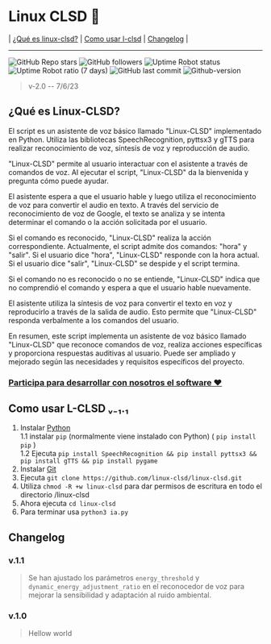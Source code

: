 # Linux CLSD 🤖

| [¿Qué es linux-clsd?](#¿qué-es-linux-clsd) | [Como usar l-clsd](#como-usar-l-clsd-ᵥ₋₁₁) | [Changelog](#changelog) |

------------------------------------------------------------------------------------------------------
![GitHub Repo stars](https://img.shields.io/github/stars/linux-clsd/linux-clsd?style=plastic) ![GitHub followers](https://img.shields.io/github/followers/linux-clsd?style=plastic) ![Uptime Robot status](https://img.shields.io/uptimerobot/status/m794441368-3749853622b1e76cd00e5292?style=plastic) ![Uptime Robot ratio (7 days)](https://img.shields.io/uptimerobot/ratio/7/m794441368-3749853622b1e76cd00e5292?style=plastic) ![GitHub last commit](https://img.shields.io/github/last-commit/linux-clsd/linux-clsd?style=plastic) ![Github-version](https://img.shields.io/badge/versión-1.1-green?style=plastic)

> v-2.0 -- 7/6/23

## ¿Qué es Linux-CLSD?

El script es un asistente de voz básico llamado "Linux-CLSD" implementado en Python. Utiliza las bibliotecas SpeechRecognition, pyttsx3 y gTTS para realizar reconocimiento de voz, síntesis de voz y reproducción de audio.

"Linux-CLSD" permite al usuario interactuar con el asistente a través de comandos de voz. Al ejecutar el script, "Linux-CLSD" da la bienvenida y pregunta cómo puede ayudar.

El asistente espera a que el usuario hable y luego utiliza el reconocimiento de voz para convertir el audio en texto. A través del servicio de reconocimiento de voz de Google, el texto se analiza y se intenta determinar el comando o la acción solicitada por el usuario.

Si el comando es reconocido, "Linux-CLSD" realiza la acción correspondiente. Actualmente, el script admite dos comandos: "hora" y "salir". Si el usuario dice "hora", "Linux-CLSD" responde con la hora actual. Si el usuario dice "salir", "Linux-CLSD" se despide y el script termina.

Si el comando no es reconocido o no se entiende, "Linux-CLSD" indica que no comprendió el comando y espera a que el usuario hable nuevamente.

El asistente utiliza la síntesis de voz para convertir el texto en voz y reproducirlo a través de la salida de audio. Esto permite que "Linux-CLSD" responda verbalmente a los comandos del usuario.

En resumen, este script implementa un asistente de voz básico llamado "Linux-CLSD" que reconoce comandos de voz, realiza acciones específicas y proporciona respuestas auditivas al usuario. Puede ser ampliado y mejorado según las necesidades y requisitos específicos del proyecto.

### [Participa para desarrollar con nosotros el software ❤️](https://github.com/linux-clsd/linux-clsd/issues/2)

## Como usar L-CLSD ᵥ₋₁.₁
1. Instalar [Python](https://python.org)  
1.1 instalar ``` pip ``` (normalmente viene instalado con Python) ( ``` pip install pip ``` )  
1.2 Ejecuta ``` pip install SpeechRecognition && pip install pyttsx3 && pip install gTTS && pip install pygame ```
2. Instalar [Git](https://git-scm.com/)
3. Ejecuta ``` git clone https://github.com/linux-clsd/linux-clsd.git ```
4. Utiliza ``` chmod -R +w linux-clsd ``` para dar permisos de escritura en todo el directorio /linux-clsd 
5. Ahora ejecuta ``` cd linux-clsd ```
6. Para terminar usa ``` python3 ia.py ```

## Changelog
### v.1.1  
> Se han ajustado los parámetros ``` energy_threshold ``` y ``` dynamic_energy_adjustment_ratio ``` en el reconocedor de voz para mejorar la sensibilidad y adaptación al ruido ambiental.  

### v.1.0
> Hellow world

